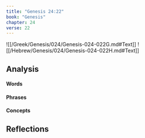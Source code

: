 ```yaml
---
title: "Genesis 24:22"
book: "Genesis"
chapter: 24
verse: 22
---
```

![[/Greek/Genesis/024/Genesis-024-022G.md#Text]]
![[/Hebrew/Genesis/024/Genesis-024-022H.md#Text]]

## Analysis

#### Words

#### Phrases

#### Concepts

## Reflections
